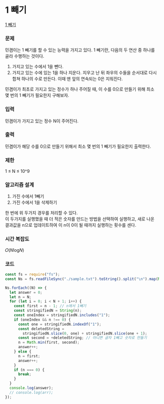 # 1 빼기

[1 빼기](https://www.acmicpc.net/problem/25709)

### 문제

민겸이는 1 빼기를 할 수 있는 능력을 가지고 있다. 1 빼기란, 다음의 두 연산 중 하나를 골라 수행하는 것이다.

1. 가지고 있는 수에서 1을 뺀다.
2. 가지고 있는 수에 있는 1을 하나 지운다. 지우고 난 뒤 좌우의 수들을 순서대로 다시 합쳐 하나의 수로 만든다. 이때 맨 앞의 연속되는 0은 지워진다.

민겸이가 최초로 가지고 있는 정수가 하나 주어질 때, 이 수를 0으로 만들기 위해 최소 몇 번의 1 빼기가 필요한지 구해보자.

### 입력

민겸이가 가지고 있는 정수 N이 주어진다.

### 출력

민겸이가 해당 수를 0으로 만들기 위해서 최소 몇 번의 1 빼기가 필요한지 출력한다.

### 제한

1 ≤ N ≤ 10^9

### 알고리즘 설계

1. 가진 수에서 1빼기
2. 가진 수에서 1을 삭제하기

한 번에 위 두가지 경우를 처리할 수 있다.  
이 두가지를 실행했을 때 더 적은 숫자를 만드는 방법을 선택하여 실행하고, 새로 나온 결과값을 n으로 업데이트하여 이 n이 0이 될 때까지 실행하는 횟수를 센다.

### 시간 복잡도

𝑂(𝑁log𝑁)

### 코드

```js
const fs = require("fs");
const Ns = fs.readFileSync("./sample.txt").toString().split("\n").map(Number);

Ns.forEach((N) => {
  let answer = 0;
  let n = N;
  for (let i = 0; i < N + 1; i++) {
    const first = n - 1; // n에서 1빼기
    const stringifiedN = String(n);
    const oneIndex = stringifiedN.includes("1");
    if (oneIndex && n !== 0) {
      const one = stringifiedN.indexOf("1");
      const deletedString =
        stringifiedN.slice(0, one) + stringifiedN.slice(one + 1);
      const second = +deletedString; // 아니면 글자 1빼고 숫자로 만들기
      n = Math.min(first, second);
      answer++;
    } else {
      n = first;
      answer++;
    }
    if (n === 0) {
      break;
    }
  }
  console.log(answer);
  // console.log(arr);
});
```
